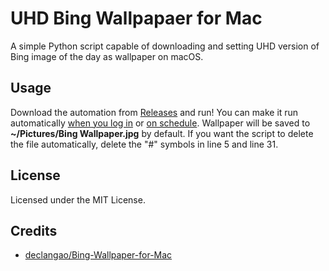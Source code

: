 # UHD Bing Wallpapaer for Mac
A simple Python script capable of downloading and setting UHD version of Bing image of the day as wallpaper on macOS.

## Usage
Download the automation from [Releases](https://github.com/fluffyfoxxo/Bing-Wallpaper-for-Mac/releases) and run! You can make it run automatically [when you log in](https://support.apple.com/guide/mac-help/open-items-automatically-when-you-log-in-mh15189/mac) or [on schedule](https://www.computerworld.com/article/3322125/how-to-automate-your-mac-with-calendar.html).
Wallpaper will be saved to **~/Pictures/Bing Wallpaper.jpg** by default. If you want the script to delete the file automatically, delete the "#" symbols in line 5 and line 31.

## License
Licensed under the MIT License.

## Credits
- [declangao/Bing-Wallpaper-for-Mac](https://github.com/declangao/Bing-Wallpaper-for-Mac)
